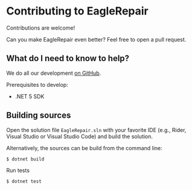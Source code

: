 # Contributing to EagleRepair

Contributions are welcome!

Can you make EagleRepair even better? Feel free to open a pull request.

## What do I need to know to help?

We do all our development [on GitHub](https://github.com/marodev/EagleRepair).

Prerequisites to develop:
- .NET 5 SDK

## Building sources

Open the solution file `EagleRepair.sln` with your favorite IDE (e.g., Rider, Visual Studio or Visual Studio Code)
and build the solution.

Alternatively, the sources can be build from the command line:

```
$ dotnet build
```

Run tests
```
$ dotnet test
```

